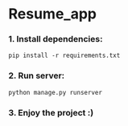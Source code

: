 # Resume_app
### 1. Install dependencies:
``` pip install -r requirements.txt ```
### 2. Run server:
``` python manage.py runserver ```
### 3. Enjoy the project :)
